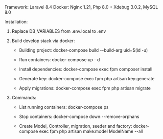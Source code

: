 Framework: Laravel 8.4
Docker: Nginx 1.21, Php 8.0 + Xdebug 3.0.2, MySQL 8.0

Installation:

1. Replace DB_VARIABLES from .env.local to .env

2. Build develop stack via docker:
    - Building project:
        docker-compose build --build-arg uid=$(id -u)
    
    - Run containers:
        docker-compose up - d
    
    - Install dependencies:
        docker-compose exec fpm composer install
    
    - Generate key:
        docker-compose exec fpm php artisan key:generate
    
    - Apply migrations:
        docker-compose exec fpm php artisan migrate

3. Commands:
    - List running containers:
        docker-compose ps
    
    - Stop containers:
        docker-compose down --remove-orphans

    - Create Model, Controller, migration, seeder and factory:
        docker-compose exec fpm php artisan make:model ModelName --all
